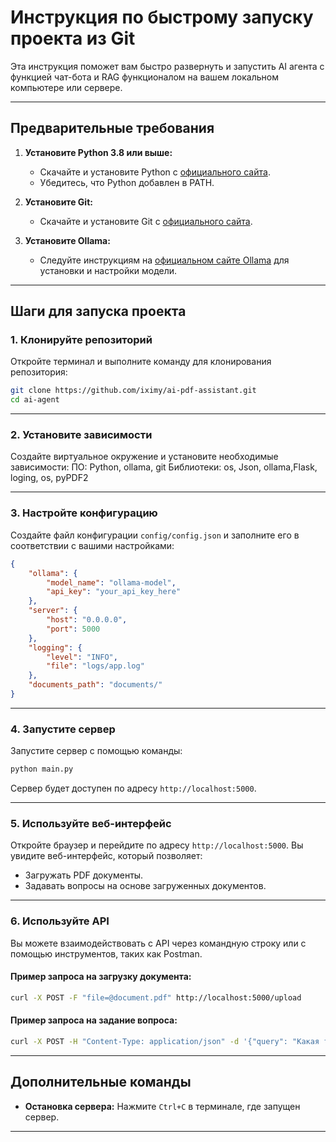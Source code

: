 # Инструкция по быстрому запуску проекта из Git

Эта инструкция поможет вам быстро развернуть и запустить AI агента с функцией чат-бота и RAG функционалом на вашем локальном компьютере или сервере.

---

## Предварительные требования

1. **Установите Python 3.8 или выше:**
   - Скачайте и установите Python с [официального сайта](https://www.python.org/downloads/).
   - Убедитесь, что Python добавлен в PATH.

2. **Установите Git:**
   - Скачайте и установите Git с [официального сайта](https://git-scm.com/downloads).

3. **Установите Ollama:**
   - Следуйте инструкциям на [официальном сайте Ollama](https://ollama.ai/) для установки и настройки модели.

---

## Шаги для запуска проекта

### 1. Клонируйте репозиторий

Откройте терминал и выполните команду для клонирования репозитория:

```bash
git clone https://github.com/iximy/ai-pdf-assistant.git
cd ai-agent
```


---

### 2. Установите зависимости

Создайте виртуальное окружение и установите необходимые зависимости:
ПО: Python, ollama, git 
Библиотеки: os, Json, ollama,Flask, loging, os, pyPDF2

---

### 3. Настройте конфигурацию

Создайте файл конфигурации `config/config.json` и заполните его в соответствии с вашими настройками:

```json
{
    "ollama": {
        "model_name": "ollama-model",
        "api_key": "your_api_key_here"
    },
    "server": {
        "host": "0.0.0.0",
        "port": 5000
    },
    "logging": {
        "level": "INFO",
        "file": "logs/app.log"
    },
    "documents_path": "documents/"
}
```

---

### 4. Запустите сервер

Запустите сервер с помощью команды:

```bash
python main.py
```

Сервер будет доступен по адресу `http://localhost:5000`.

---

### 5. Используйте веб-интерфейс

Откройте браузер и перейдите по адресу `http://localhost:5000`. Вы увидите веб-интерфейс, который позволяет:

- Загружать PDF документы.
- Задавать вопросы на основе загруженных документов.

---

### 6. Используйте API

Вы можете взаимодействовать с API через командную строку или с помощью инструментов, таких как Postman.

#### Пример запроса на загрузку документа:
```bash
curl -X POST -F "file=@document.pdf" http://localhost:5000/upload
```

#### Пример запроса на задание вопроса:
```bash
curl -X POST -H "Content-Type: application/json" -d '{"query": "Какая тема документа?", "file_path": "documents/document.pdf"}' http://localhost:5000/ask
```

---

## Дополнительные команды

- **Остановка сервера:** Нажмите `Ctrl+C` в терминале, где запущен сервер.

---